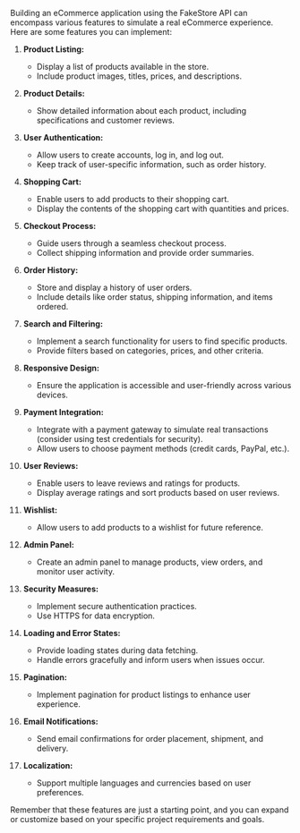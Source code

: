 Building an eCommerce application using the FakeStore API can encompass various features to simulate a real eCommerce experience. Here are some features you can implement:

1. **Product Listing:**
   - Display a list of products available in the store.
   - Include product images, titles, prices, and descriptions.

2. **Product Details:**
   - Show detailed information about each product, including specifications and customer reviews.

3. **User Authentication:**
   - Allow users to create accounts, log in, and log out.
   - Keep track of user-specific information, such as order history.

4. **Shopping Cart:**
   - Enable users to add products to their shopping cart.
   - Display the contents of the shopping cart with quantities and prices.

5. **Checkout Process:**
   - Guide users through a seamless checkout process.
   - Collect shipping information and provide order summaries.

6. **Order History:**
   - Store and display a history of user orders.
   - Include details like order status, shipping information, and items ordered.

7. **Search and Filtering:**
   - Implement a search functionality for users to find specific products.
   - Provide filters based on categories, prices, and other criteria.

8. **Responsive Design:**
   - Ensure the application is accessible and user-friendly across various devices.

9. **Payment Integration:**
   - Integrate with a payment gateway to simulate real transactions (consider using test credentials for security).
   - Allow users to choose payment methods (credit cards, PayPal, etc.).

10. **User Reviews:**
    - Enable users to leave reviews and ratings for products.
    - Display average ratings and sort products based on user reviews.

11. **Wishlist:**
    - Allow users to add products to a wishlist for future reference.

12. **Admin Panel:**
    - Create an admin panel to manage products, view orders, and monitor user activity.

13. **Security Measures:**
    - Implement secure authentication practices.
    - Use HTTPS for data encryption.

14. **Loading and Error States:**
    - Provide loading states during data fetching.
    - Handle errors gracefully and inform users when issues occur.

15. **Pagination:**
    - Implement pagination for product listings to enhance user experience.

16. **Email Notifications:**
    - Send email confirmations for order placement, shipment, and delivery.

17. **Localization:**
    - Support multiple languages and currencies based on user preferences.

Remember that these features are just a starting point, and you can expand or customize based on your specific project requirements and goals.